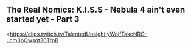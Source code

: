 ## The Real Nomics: K.I.S.S - Nebula 4 ain't even started yet - Part 3
<https://clips.twitch.tv/TalentedUnsightlyWolfTakeNRG-ucm3pQwsqt36TrnB>
